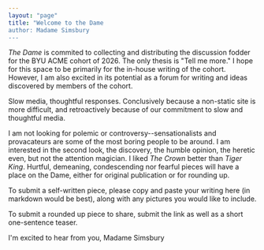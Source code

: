 ```yaml
---
layout: "page"
title: "Welcome to the Dame
author: Madame Simsbury
---
```

*The Dame* is commited to collecting and distributing the discussion fodder for the BYU ACME cohort of 2026. The only thesis is "Tell me more." I hope for this space to be primarily for the in-house writing of the cohort. However, I am also excited in its potential as a forum for writing and ideas discovered by members of the cohort.

Slow media, thoughtful responses. Conclusively because a non-static site is more difficult, and retroactively because of our commitment to slow and thoughtful media.

I am not looking for polemic or controversy--sensationalists and provacateurs are some of the most boring people to be around. I am interested in the second look, the discovery, the humble opinion, the heretic even, but not the attention magician. I liked *The Crown* better than *Tiger King*. Hurtful, demeaning, condescending nor fearful pieces will have a place on the Dame, either for original publication or for rounding up.

To submit a self-written piece, please copy and paste your writing here (in markdown would be best), along with any pictures you would like to include.

To submit a rounded up piece to share, submit the link as well as a short one-sentence teaser.

I'm excited to hear from you,
Madame Simsbury